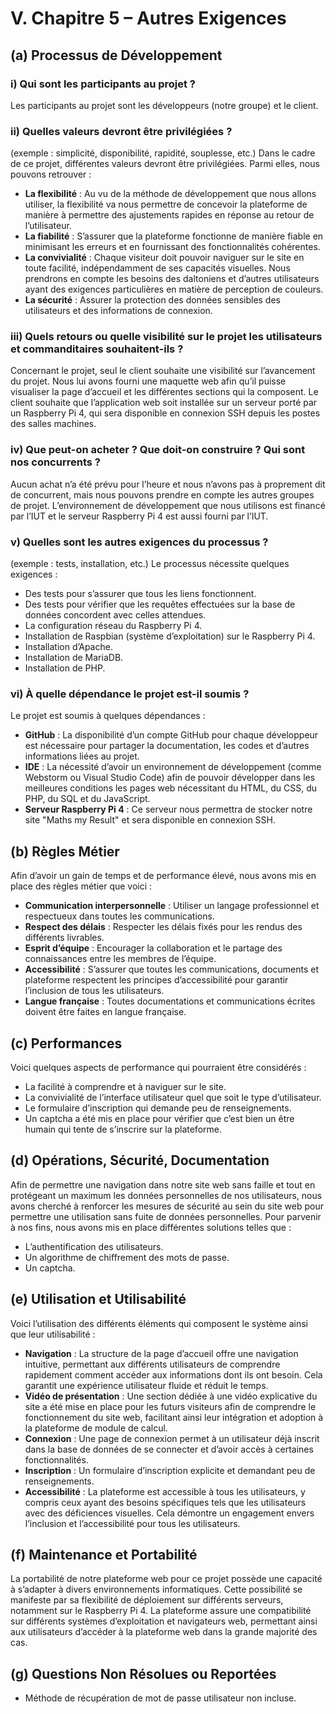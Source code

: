 # V. Chapitre 5 – Autres Exigences

## (a) Processus de Développement

### i) Qui sont les participants au projet ?
Les participants au projet sont les développeurs (notre groupe) et le client.

### ii) Quelles valeurs devront être privilégiées ? 
(exemple : simplicité, disponibilité, rapidité, souplesse, etc.)
Dans le cadre de ce projet, différentes valeurs devront être privilégiées. Parmi elles, nous pouvons retrouver :
- **La flexibilité** : Au vu de la méthode de développement que nous allons utiliser, la flexibilité va nous permettre de concevoir la plateforme de manière à permettre des ajustements rapides en réponse au retour de l’utilisateur.
- **La fiabilité** : S’assurer que la plateforme fonctionne de manière fiable en minimisant les erreurs et en fournissant des fonctionnalités cohérentes.
- **La convivialité** : Chaque visiteur doit pouvoir naviguer sur le site en toute facilité, indépendamment de ses capacités visuelles. Nous prendrons en compte les besoins des daltoniens et d’autres utilisateurs ayant des exigences particulières en matière de perception de couleurs.
- **La sécurité** : Assurer la protection des données sensibles des utilisateurs et des informations de connexion.

### iii) Quels retours ou quelle visibilité sur le projet les utilisateurs et commanditaires souhaitent-ils ?
Concernant le projet, seul le client souhaite une visibilité sur l’avancement du projet. Nous lui avons fourni une maquette web afin qu’il puisse visualiser la page d’accueil et les différentes sections qui la composent. Le client souhaite que l’application web soit installée sur un serveur porté par un Raspberry Pi 4, qui sera disponible en connexion SSH depuis les postes des salles machines.

### iv) Que peut-on acheter ? Que doit-on construire ? Qui sont nos concurrents ?
Aucun achat n’a été prévu pour l’heure et nous n’avons pas à proprement dit de concurrent, mais nous pouvons prendre en compte les autres groupes de projet. L’environnement de développement que nous utilisons est financé par l’IUT et le serveur Raspberry Pi 4 est aussi fourni par l’IUT.

### v) Quelles sont les autres exigences du processus ? 
(exemple : tests, installation, etc.)
Le processus nécessite quelques exigences :
- Des tests pour s’assurer que tous les liens fonctionnent.
- Des tests pour vérifier que les requêtes effectuées sur la base de données concordent avec celles attendues.
- La configuration réseau du Raspberry Pi 4.
- Installation de Raspbian (système d’exploitation) sur le Raspberry Pi 4.
- Installation d’Apache.
- Installation de MariaDB.
- Installation de PHP.

### vi) À quelle dépendance le projet est-il soumis ?
Le projet est soumis à quelques dépendances :
- **GitHub** : La disponibilité d’un compte GitHub pour chaque développeur est nécessaire pour partager la documentation, les codes et d’autres informations liées au projet.
- **IDE** : La nécessité d’avoir un environnement de développement (comme Webstorm ou Visual Studio Code) afin de pouvoir développer dans les meilleures conditions les pages web nécessitant du HTML, du CSS, du PHP, du SQL et du JavaScript.
- **Serveur Raspberry Pi 4** : Ce serveur nous permettra de stocker notre site "Maths my Result" et sera disponible en connexion SSH.

## (b) Règles Métier
Afin d’avoir un gain de temps et de performance élevé, nous avons mis en place des règles métier que voici :
- **Communication interpersonnelle** : Utiliser un langage professionnel et respectueux dans toutes les communications.
- **Respect des délais** : Respecter les délais fixés pour les rendus des différents livrables.
- **Esprit d’équipe** : Encourager la collaboration et le partage des connaissances entre les membres de l’équipe.
- **Accessibilité** : S’assurer que toutes les communications, documents et plateforme respectent les principes d’accessibilité pour garantir l’inclusion de tous les utilisateurs.
- **Langue française** : Toutes documentations et communications écrites doivent être faites en langue française.

## (c) Performances
Voici quelques aspects de performance qui pourraient être considérés :
- La facilité à comprendre et à naviguer sur le site.
- La convivialité de l’interface utilisateur quel que soit le type d’utilisateur.
- Le formulaire d’inscription qui demande peu de renseignements.
- Un captcha a été mis en place pour vérifier que c’est bien un être humain qui tente de s’inscrire sur la plateforme.

## (d) Opérations, Sécurité, Documentation
Afin de permettre une navigation dans notre site web sans faille et tout en protégeant un maximum les données personnelles de nos utilisateurs, nous avons cherché à renforcer les mesures de sécurité au sein du site web pour permettre une utilisation sans fuite de données personnelles. Pour parvenir à nos fins, nous avons mis en place différentes solutions telles que :
- L’authentification des utilisateurs.
- Un algorithme de chiffrement des mots de passe.
- Un captcha.

## (e) Utilisation et Utilisabilité
Voici l’utilisation des différents éléments qui composent le système ainsi que leur utilisabilité :
- **Navigation** : La structure de la page d’accueil offre une navigation intuitive, permettant aux différents utilisateurs de comprendre rapidement comment accéder aux informations dont ils ont besoin. Cela garantit une expérience utilisateur fluide et réduit le temps.
- **Vidéo de présentation** : Une section dédiée à une vidéo explicative du site a été mise en place pour les futurs visiteurs afin de comprendre le fonctionnement du site web, facilitant ainsi leur intégration et adoption à la plateforme de module de calcul.
- **Connexion** : Une page de connexion permet à un utilisateur déjà inscrit dans la base de données de se connecter et d’avoir accès à certaines fonctionnalités.
- **Inscription** : Un formulaire d’inscription explicite et demandant peu de renseignements.
- **Accessibilité** : La plateforme est accessible à tous les utilisateurs, y compris ceux ayant des besoins spécifiques tels que les utilisateurs avec des déficiences visuelles. Cela démontre un engagement envers l’inclusion et l’accessibilité pour tous les utilisateurs.

## (f) Maintenance et Portabilité
La portabilité de notre plateforme web pour ce projet possède une capacité à s’adapter à divers environnements informatiques. Cette possibilité se manifeste par sa flexibilité de déploiement sur différents serveurs, notamment sur le Raspberry Pi 4. La plateforme assure une compatibilité sur différents systèmes d’exploitation et navigateurs web, permettant ainsi aux utilisateurs d’accéder à la plateforme web dans la grande majorité des cas.

## (g) Questions Non Résolues ou Reportées
- Méthode de récupération de mot de passe utilisateur non incluse.
